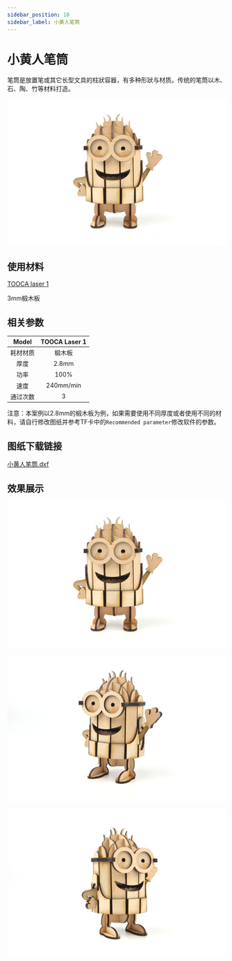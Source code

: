 ```yaml
---
sidebar_position: 18
sidebar_label: 小黄人笔筒
---
```


# 小黄人笔筒

笔筒是放置笔或其它长型文具的柱狀容器，有多种形狀与材质。传统的笔筒以木、石、陶、竹等材料打造。


![](./images/tooca-laser-1-case-08-01.png)


## 使用材料

[TOOCA laser 1](https://www.elecfreaks.com/elecfreaks-tooca-laser-1.html)

3mm椴木板


## 相关参数

|Model|TOOCA Laser 1|
|:-------:|:-------:|
|耗材材质|椴木板|
|厚度|2.8mm|
|功率|100%|
|速度|240mm/min|
|通过次数|3|

注意：本案例以2.8mm的椴木板为例，如果需要使用不同厚度或者使用不同的材料，请自行修改图纸并参考TF卡中的`Recommended parameter`修改软件的参数。

## 图纸下载链接


[小黄人笔筒.dxf](https://minhaskamal.github.io/DownGit/#/home?url=https://github.com/elecfreaks/learn-en/blob/master/tooca-laser-1/file/Cutting/Pen-holder/Pen-holder.dxf)

## 效果展示

![](./images/tooca-laser-1-case-08-01.png)

![](./images/tooca-laser-1-case-08-02.png)

![](./images/tooca-laser-1-case-08-03.png)
